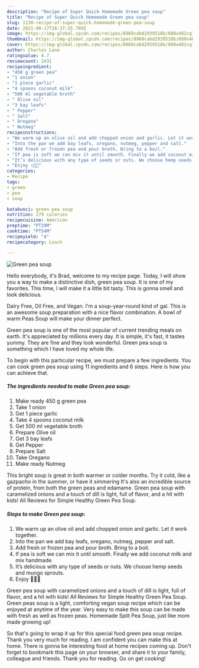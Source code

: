 ```yaml
---
description: "Recipe of Super Quick Homemade Green pea soup"
title: "Recipe of Super Quick Homemade Green pea soup"
slug: 1130-recipe-of-super-quick-homemade-green-pea-soup
date: 2021-08-17T18:37:15.789Z
image: https://img-global.cpcdn.com/recipes/8969cabd2939518b/680x482cq70/green-pea-soup-recipe-main-photo.jpg
thumbnail: https://img-global.cpcdn.com/recipes/8969cabd2939518b/680x482cq70/green-pea-soup-recipe-main-photo.jpg
cover: https://img-global.cpcdn.com/recipes/8969cabd2939518b/680x482cq70/green-pea-soup-recipe-main-photo.jpg
author: Charles Lane
ratingvalue: 4.7
reviewcount: 2431
recipeingredient:
- "450 g green pea"
- "1 onion"
- "1 piece garlic"
- "4 spoons coconut milk"
- "500 ml vegetable broth"
- " Olive oil"
- "3 bay leafs"
- " Pepper"
- " Salt"
- " Oregano"
- " Nutmeg"
recipeinstructions:
- "We warm up an olive oil and add chopped onion and garlic. Let it work together."
- "Into the pan we add bay leafs, oregano, nutmeg, pepper and salt."
- "Add fresh or frozen pea and pour broth. Bring to a boil."
- "If pea is soft we can mix it until smooth. Finally we add coconut milk and mix handmade."
- "It’s delicious with any type of seeds or nuts. We choose hemp seeds and mungo sprouts."
- "Enjoy ✌🏼🍵"
categories:
- Recipe
tags:
- green
- pea
- soup

katakunci: green pea soup 
nutrition: 279 calories
recipecuisine: American
preptime: "PT39M"
cooktime: "PT54M"
recipeyield: "4"
recipecategory: Lunch

---
```



![Green pea soup](https://img-global.cpcdn.com/recipes/8969cabd2939518b/680x482cq70/green-pea-soup-recipe-main-photo.jpg)

Hello everybody, it's Brad, welcome to my recipe page. Today, I will show you a way to make a distinctive dish, green pea soup. It is one of my favorites. This time, I will make it a little bit tasty. This is gonna smell and look delicious.

Dairy Free, Oil Free, and Vegan. I&#39;m a soup-year-round kind of gal. This is an awesome soup preparation with a nice flavor combination. A bowl of warm Peas Soup will make your dinner perfect.

Green pea soup is one of the most popular of current trending meals on earth. It's appreciated by millions every day. It is simple, it's fast, it tastes yummy. They are fine and they look wonderful. Green pea soup is something which I have loved my whole life.


To begin with this particular recipe, we must prepare a few ingredients. You can cook green pea soup using 11 ingredients and 6 steps. Here is how you can achieve that.

<!--inarticleads1-->

##### The ingredients needed to make Green pea soup:

1. Make ready 450 g green pea
1. Take 1 onion
1. Get 1 piece garlic
1. Take 4 spoons coconut milk
1. Get 500 ml vegetable broth
1. Prepare  Olive oil
1. Get 3 bay leafs
1. Get  Pepper
1. Prepare  Salt
1. Take  Oregano
1. Make ready  Nutmeg


This bright soup is great in both warmer or colder months. Try it cold, like a gazpacho in the summer, or have it simmering It&#39;s also an incredible source of protein, from both the green peas and edamame. Green pea soup with caramelized onions and a touch of dill is light, full of flavor, and a hit with kids! All Reviews for Simple Healthy Green Pea Soup. 

<!--inarticleads2-->

##### Steps to make Green pea soup:

1. We warm up an olive oil and add chopped onion and garlic. Let it work together.
1. Into the pan we add bay leafs, oregano, nutmeg, pepper and salt.
1. Add fresh or frozen pea and pour broth. Bring to a boil.
1. If pea is soft we can mix it until smooth. Finally we add coconut milk and mix handmade.
1. It’s delicious with any type of seeds or nuts. We choose hemp seeds and mungo sprouts.
1. Enjoy ✌🏼🍵


Green pea soup with caramelized onions and a touch of dill is light, full of flavor, and a hit with kids! All Reviews for Simple Healthy Green Pea Soup. Green peas soup is a light, comforting vegan soup recipe which can be enjoyed at anytime of the year. Very easy to make this soup can be made with fresh as well as frozen peas. Homemade Split Pea Soup, just like mom made growing up! 

So that's going to wrap it up for this special food green pea soup recipe. Thank you very much for reading. I am confident you can make this at home. There is gonna be interesting food at home recipes coming up. Don't forget to bookmark this page on your browser, and share it to your family, colleague and friends. Thank you for reading. Go on get cooking!
